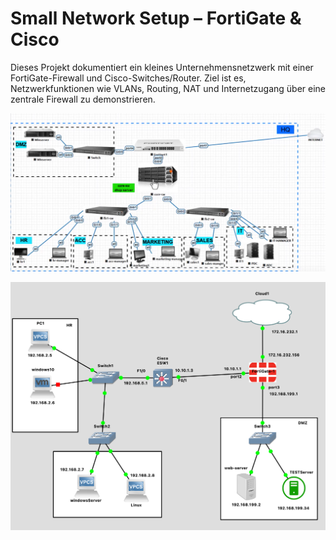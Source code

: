 # Small Network Setup – FortiGate & Cisco

Dieses Projekt dokumentiert ein kleines Unternehmensnetzwerk mit einer FortiGate-Firewall und Cisco-Switches/Router. Ziel ist es, Netzwerkfunktionen wie VLANs, Routing, NAT und Internetzugang über eine zentrale Firewall zu demonstrieren.

![Netzwerkdiagramm](NETpic.png)

<img src="https://github.com/ziadat69/SmallNetwork-FortiGate-Cisco-/blob/main/FortiGate/fortipic.png?raw=true" alt="FortiPic" width="800"/>
